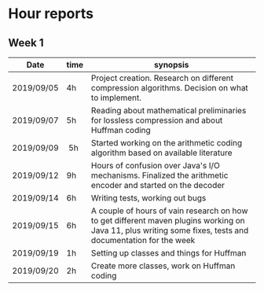 # Hour reports

## Week 1

Date     | time | synopsis |
---------|------|----------|
2019/09/05 | 4h | Project creation. Research on different compression algorithms. Decision on what to implement. |
2019/09/07 | 5h | Reading about mathematical preliminaries for lossless compression and about Huffman coding |
2019/09/09 | 5h | Started working on the arithmetic coding algorithm based on available literature |
2019/09/12 | 9h | Hours of confusion over Java's I/O mechanisms. Finalized the arithmetic encoder and started on the decoder |
2019/09/14 | 6h | Writing tests, working out bugs |
2019/09/15 | 6h | A couple of hours of vain research on how to get different maven plugins working on Java 11, plus writing some fixes, tests and documentation for the week |
2019/09/19 | 1h | Setting up classes and things for Huffman |
2019/09/20 | 2h | Create more classes, work on Huffman coding |
